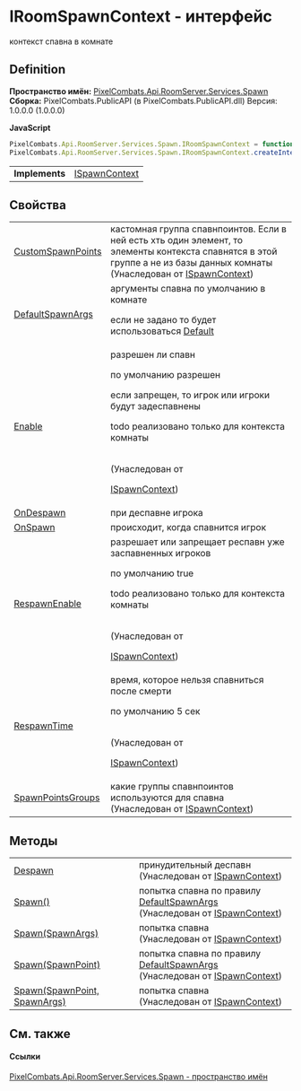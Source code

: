 # IRoomSpawnContext - интерфейс


контекст спавна в комнате



## Definition
**Пространство имён:** <a href="0971793b-47eb-58b2-d7a8-6c570042d7d9">PixelCombats.Api.RoomServer.Services.Spawn</a>  
**Сборка:** PixelCombats.PublicAPI (в PixelCombats.PublicAPI.dll) Версия: 1.0.0.0 (1.0.0.0)

**JavaScript**
``` JavaScript
PixelCombats.Api.RoomServer.Services.Spawn.IRoomSpawnContext = function();
PixelCombats.Api.RoomServer.Services.Spawn.IRoomSpawnContext.createInterface('PixelCombats.Api.RoomServer.Services.Spawn.IRoomSpawnContext');
```

<table><tr><td><strong>Implements</strong></td><td><a href="c63de599-658c-3853-3ceb-8251d961bf63">ISpawnContext</a></td></tr>
</table>



## Свойства
<table>
<tr>
<td><a href="f4fe81a8-c9c3-941f-cb82-66ebeab91ec3">CustomSpawnPoints</a></td>
<td>кастомная группа спавнпоинтов. Если в ней есть хть один элемент, то элементы контекста спавнятся в этой группе а не из базы данных комнаты<br />(Унаследован от <a href="c63de599-658c-3853-3ceb-8251d961bf63">ISpawnContext</a>)</td></tr>
<tr>
<td><a href="fb2d2578-03dc-00f7-5fd1-1708a81cbf89">DefaultSpawnArgs</a></td>
<td>аргументы спавна по умолчанию в комнате <p>если не задано то будет использоваться <a href="676a36ed-56c5-bf64-4cae-79d6012352e6">Default</a></p></td></tr>
<tr>
<td><a href="b889cb58-1b6a-70b8-6b7c-6bb2a1256ccc">Enable</a></td>
<td>разрешен ли спавн <p>по умолчанию разрешен</p><p>

если запрещен, то игрок или игроки будут задеспавнены</p><p>

todo реализовано только для контекста комнаты</p><br />(Унаследован от <a href="c63de599-658c-3853-3ceb-8251d961bf63">

ISpawnContext</a>)</td></tr>
<tr>
<td><a href="2164ece3-3135-be67-6a6d-6fbccb2ca172">OnDespawn</a></td>
<td>при деспавне игрока</td></tr>
<tr>
<td><a href="3192330e-93bd-4a65-ca69-9cb1b3354f60">OnSpawn</a></td>
<td>происходит, когда спавнится игрок</td></tr>
<tr>
<td><a href="d1d92233-aa7f-5f04-2f5c-503a40903fb3">RespawnEnable</a></td>
<td>разрешает или запрещает респавн уже заспавненных игроков <p>по умолчанию true</p><p>

todo реализовано только для контекста комнаты</p><br />(Унаследован от <a href="c63de599-658c-3853-3ceb-8251d961bf63">

ISpawnContext</a>)</td></tr>
<tr>
<td><a href="86152412-a824-365b-fe6b-3905cb6cf786">RespawnTime</a></td>
<td>время, которое нельзя спавниться после смерти <p>по умолчанию 5 сек</p><br />(Унаследован от <a href="c63de599-658c-3853-3ceb-8251d961bf63">

ISpawnContext</a>)</td></tr>
<tr>
<td><a href="9b9e1a52-bb34-c5e8-3d69-aa8aef0b3311">SpawnPointsGroups</a></td>
<td>какие группы спавнпоинтов используются для спавна<br />(Унаследован от <a href="c63de599-658c-3853-3ceb-8251d961bf63">ISpawnContext</a>)</td></tr>
</table>

## Методы
<table>
<tr>
<td><a href="656cc9fb-67f7-2a36-ba47-7b6966c84610">Despawn</a></td>
<td>принудительный деспавн<br />(Унаследован от <a href="c63de599-658c-3853-3ceb-8251d961bf63">ISpawnContext</a>)</td></tr>
<tr>
<td><a href="8d1f9aba-4e84-395e-4982-2c43987c6b58">Spawn()</a></td>
<td>попытка спавна по правилу <a href="81954c34-0c08-0a3a-484f-c59f84fc51cb">DefaultSpawnArgs</a><br />(Унаследован от <a href="c63de599-658c-3853-3ceb-8251d961bf63">ISpawnContext</a>)</td></tr>
<tr>
<td><a href="46b1fb11-b44c-81e5-c469-5f6a9ae17d48">Spawn(SpawnArgs)</a></td>
<td>попытка спавна<br />(Унаследован от <a href="c63de599-658c-3853-3ceb-8251d961bf63">ISpawnContext</a>)</td></tr>
<tr>
<td><a href="af114e9b-87a7-9d54-f4c7-1a18b9f1764a">Spawn(SpawnPoint)</a></td>
<td>попытка спавна по правилу <a href="81954c34-0c08-0a3a-484f-c59f84fc51cb">DefaultSpawnArgs</a><br />(Унаследован от <a href="c63de599-658c-3853-3ceb-8251d961bf63">ISpawnContext</a>)</td></tr>
<tr>
<td><a href="ba3b5e24-57b5-1a33-87bd-e1b24e7ce265">Spawn(SpawnPoint, SpawnArgs)</a></td>
<td>попытка спавна<br />(Унаследован от <a href="c63de599-658c-3853-3ceb-8251d961bf63">ISpawnContext</a>)</td></tr>
</table>

## См. также


#### Ссылки
<a href="0971793b-47eb-58b2-d7a8-6c570042d7d9">PixelCombats.Api.RoomServer.Services.Spawn - пространство имён</a>  
